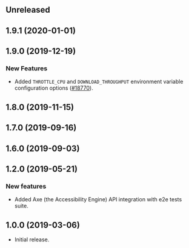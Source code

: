 <!-- Learn how to maintain this file at https://github.com/WordPress/gutenberg/tree/master/packages#maintaining-changelogs. -->

## Unreleased

## 1.9.1 (2020-01-01)

## 1.9.0 (2019-12-19)

### New Features

- Added `THROTTLE_CPU` and `DOWNLOAD_THROUGHPUT` environment variable configuration options ([#18770](https://github.com/WordPress/gutenberg/pull/18770)).

## 1.8.0 (2019-11-15)

## 1.7.0 (2019-09-16)

## 1.6.0 (2019-09-03)

## 1.2.0 (2019-05-21)

### New features

- Added Axe (the Accessibility Engine) API integration with e2e tests suite.

## 1.0.0 (2019-03-06)

-   Initial release.
